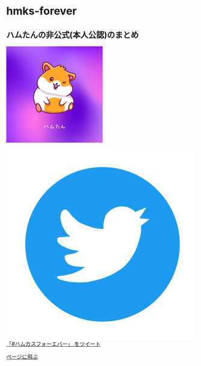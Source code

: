 # hmks-forever
## ハムたんの非公式(本人公認)のまとめ
<img src="img/hamutan.png"><br>

<a href="https://twitter.com/intent/tweet?text=%23%E3%83%8F%E3%83%A0%E3%82%AB%E3%82%B9%E3%83%95%E3%82%A9%E3%83%BC%E3%82%A8%E3%83%90%E3%83%BC%0A%0Ahttps%3A%2F%2Fotoneko1102.github.io%2Fhmks-forever%2F" target="_blank" class="tweet-button">
  <div class="twitter-icon">
    <img src="img/twitter-icon.png">
  </div>
  「#ハムカスフォーエバー」 をツイート
</a>

<a href="https://otoneko1102.github.io/hmks-forever/" target="_blank">ページに飛ぶ</a>
